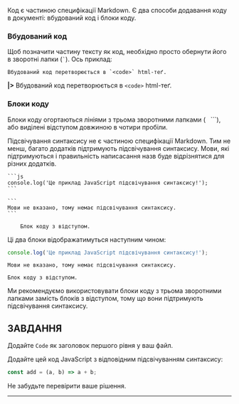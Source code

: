 Код є частиною специфікації Markdown. Є два способи додавання коду в документі: вбудований код і блоки коду.

### Вбудований код

Щоб позначити частину тексту як код, необхідно просто обернути його в зворотні лапки (``` ` ```). Ось приклад:

    Вбудований код перетворюється в `<code>` html-теґ.

**|>** Вбудований код перетворюється в `<code>` html-теґ.

### Блоки коду

Блоки коду огортаються лініями з трьома зворотними лапками (``` ``` ```), або виділені відступом довжиною в чотири пробіли.

Підсвічування синтаксису не є частиною специфікації Markdown. Тим не менш, багато додатків підтримують підсвічування синтаксису. Мови, які підтримуються і правильність написасання назв буде відрізнятися для різних додатків.

    ```js
    console.log('Це приклад JavaScript підсвічування синтаксису!');
    ```

    ```
    Мови не вказано, тому немає підсвічування синтаксису.
    ```

        Блок коду з відступом.

Ці два блоки відображатимуться наступним чином:

```js
console.log('Це приклад JavaScript підсвічування синтаксису!');
```

```
Мови не вказано, тому немає підсвічування синтаксису.
```

    Блок коду з відступом.

Ми рекомендуємо використовувати блоки коду з трьома зворотними лапками замість блоків з відступом, тому що вони підтримують підсвічування синтаксису.

## ЗАВДАННЯ

Додайте `Code` як заголовок першого рівня у ваш файл.

Додайте цей код JavaScript з відповідним підсвічуванням синтаксису:

```js
const add = (a, b) => a + b;
```

Не забудьте перевірити ваше рішення.

---
